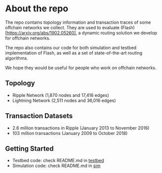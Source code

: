# About the repo

The repo contains topology information and transaction traces of some offchain networks we collect. They are used to evaluate (Flash)[https://arxiv.org/abs/1902.05260], a dynamic routing solution we develop for offchain networks. 

The repo also contains our code for both simulation and testbed implementation of Flash, as well as a set of state-of-the-art routing algorithms.

We hope they would be useful for people who work on offchain networks.

## Topology
* Ripple Network (1,870 nodes and 17,416 edges) 
* Lightning Network (2,511 nodes and 36,016 edges)

## Transaction Datasets
* 2.6 million transactions in Ripple (January 2013 to November 2016)
* 103 million transactions (January 2009 to October 2018)

## Getting Started 

* Testbed code: check README.md in [testbed](testbed)
* Simulation code: check README.md in [sim](sim)
